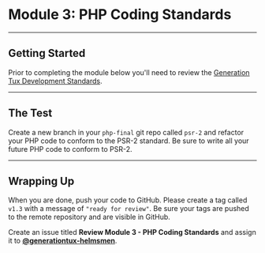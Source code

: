 # Module 3: PHP Coding Standards

***

## Getting Started

Prior to completing the module below you'll need to review the [Generation Tux Development Standards](development-standards.md).

***

## The Test

Create a new branch in your `php-final` git repo called `psr-2` and refactor your PHP code to conform to the PSR-2 standard. Be sure to write all your future PHP code to conform to PSR-2.

***

## Wrapping Up

When you are done, push your code to GitHub. Please create a tag called `v1.3` with a message of `"ready for review"`. Be sure your tags are pushed to the remote repository and are visible in GitHub.

Create an issue titled **Review Module 3 - PHP Coding Standards** and assign it to [**@generationtux-helmsmen**](https://github.com/generationtux-helmsmen).
